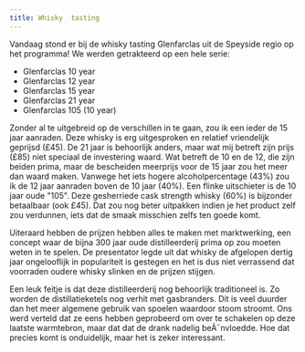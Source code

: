 ```yaml
---
title: Whisky  tasting
---
```

Vandaag stond er bij de whisky tasting Glenfarclas uit de Speyside regio op het programma! We werden getrakteerd op een hele serie:

  * Glenfarclas 10 year
  * Glenfarclas 12 year
  * Glenfarclas 15 year
  * Glenfarclas 21 year
  * Glenfarclas 105 (10 year)

Zonder al te uitgebreid op de verschillen in te gaan, zou ik een ieder de 15 jaar aanraden. Deze whisky is erg uitgesproken en relatief vriendelijk geprijsd (£45). De 21 jaar is behoorlijk anders, maar wat mij betreft zijn prijs (£85) niet speciaal de investering waard. Wat betreft de 10 en de 12, die zijn beiden prima, maar de bescheiden meerprijs voor de 15 jaar zou het meer dan waard maken. Vanwege het iets hogere alcoholpercentage (43%) zou ik de 12 jaar aanraden boven de 10 jaar (40%). Een flinke uitschieter is de 10 jaar oude "105". Deze gesherriede cask strength whisky (60%) is bijzonder betaalbaar (ook £45). Dat zou nog beter uitpakken indien je het product zelf zou verdunnen, iets dat de smaak misschien zelfs ten goede komt.

Uiteraard hebben de prijzen hebben alles te maken met marktwerking, een concept waar de bijna 300 jaar oude distilleerderij prima op zou moeten weten in te spelen. De presentator legde uit dat whisky de afgelopen dertig jaar ongelooflijk in populariteit is gestegen en het is dus niet verrassend dat voorraden oudere whisky slinken en de prijzen stijgen.

Een leuk feitje is dat deze distilleerderij nog behoorlijk traditioneel is. Zo worden de distillatieketels nog verhit met gasbranders. Dit is veel duurder dan het meer algemene gebruik van spoelen waardoor stoom stroomt. Ons werd verteld dat ze eens hebben geprobeerd om over te schakelen op deze laatste warmtebron, maar dat dat de drank nadelig beÃ¯nvloedde. Hoe dat precies komt is onduidelijk, maar het is zeker interessant.